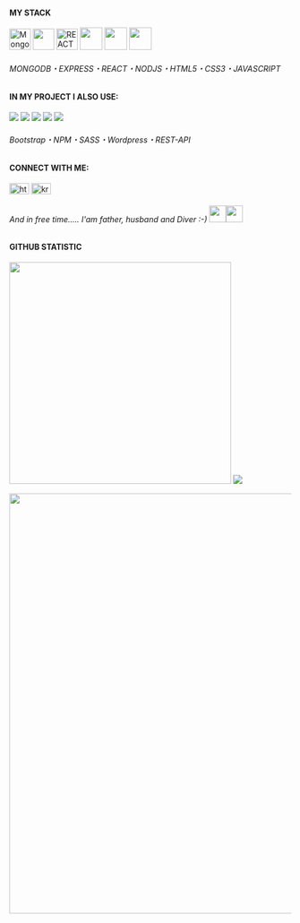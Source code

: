 

<h4>MY STACK</h4>
  
<p>
  <img src="https://img.icons8.com/external-tal-revivo-shadow-tal-revivo/48/null/external-mongodb-a-cross-platform-document-oriented-database-program-logo-shadow-tal-revivo.png" height="38px" alt="MongoDB" />
<img src="https://milek.wroclaw.pl/express.png" width="38px" height="38px">
<img src="https://img.icons8.com/office/100/null/react.png" width="38px" height="38px" alt="REACT">
<img src="https://user-images.githubusercontent.com/119612386/214434464-b6d565b5-e364-4a3b-abc0-889260b90648.png" width="40px" height="40px">
<img src="https://user-images.githubusercontent.com/119612386/214434991-98ed5528-a192-4df6-a144-ee623d0c6822.png"  width="40px" height="40px">
<img src="https://user-images.githubusercontent.com/119612386/214437242-4236cfcc-5d96-4d84-a34a-0e0507ddc8fb.png"  width="40px" height="40px">
</p>

<h6>MONGODB&#x30FB;EXPRESS&#x30FB;REACT&#x30FB;NODJS&#x30FB;HTML5&#x30FB;CSS3&#x30FB;JAVASCRIPT</h6>

<h4>IN MY PROJECT I ALSO USE:</h4>
<p><img src="https://img.icons8.com/color/30/null/bootstrap.png"/>
<img src="https://img.icons8.com/color/30/null/npm.png" />
<img src="https://img.icons8.com/color/30/null/sass.png" />
<img src="https://img.icons8.com/color/30/null/wordpress.png" />
<img src="https://img.icons8.com/ultraviolet/30/null/api-settings.png"/>
 
<br>
</p>
   <h6>Bootstrap&#x30FB;NPM&#x30FB;SASS&#x30FB;Wordpress&#x30FB;REST-API</h6>
</p>
<h4 align="left">CONNECT WITH ME:</h4>
<p align="left">
<a href="https://www.linkedin.com/in/krzysztof-miłek-010694198/" target="blank"><img align="center" src="https://raw.githubusercontent.com/rahuldkjain/github-profile-readme-generator/master/src/images/icons/Social/linked-in-alt.svg" alt="https://www.linkedin.com/in/krzysztof-miłek-010694198/" height="20" width="35" /></a>
<a href="https://fb.com/krzysztof.milek" target="blank"><img align="center" src="https://raw.githubusercontent.com/rahuldkjain/github-profile-readme-generator/master/src/images/icons/Social/facebook.svg" alt="krzysztof.milek" height="20" width="35" /></a><br>
<p align="left">
<h6> And in free time..... I'am father, husband and Diver :-) <img src="https://user-images.githubusercontent.com/119612386/214439373-a628d76f-aa81-4bed-abf1-8af4a3ea4680.png" width="30px" height="30px"><img src="https://img.icons8.com/flat-round/64/null/ok-hand.png" width="30px" height="30px"/>
</h6>
</p>
<h4>GITHUB STATISTIC</h4>

<img src="https://github-readme-stats.vercel.app/api?username=krzysztofmilek&show_icons=true&theme=dark" width="396px"  /> <img src="https://github-readme-stats.vercel.app/api/top-langs?username=kmilek73&layout=compact&theme=dark"  />

<img src="https://github-readme-streak-stats.herokuapp.com/?user=krzysztofmilek&theme=dark" width="750px"/>

